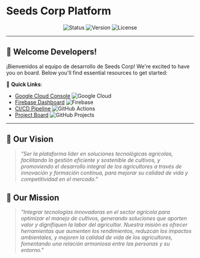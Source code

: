 # Seeds Corp Platform

<div align="center">
  <img src="https://img.shields.io/badge/Status-Active-success?style=flat&logo=github" alt="Status">
  <img src="https://img.shields.io/badge/Version-1.0.0-blue?style=flat&logo=git" alt="Version">
  <img src="https://img.shields.io/badge/License-Proprietary-red?style=flat&logo=open-source-initiative" alt="License">
</div>

---

## 👋 Welcome Developers!

¡Bienvenidos al equipo de desarrollo de Seeds Corp! We're excited to have you on board. Below you'll find essential resources to get started:

🔗 **Quick Links**:
- [Google Cloud Console](https://console.cloud.google.com) ![Google Cloud](https://img.shields.io/badge/-Google_Cloud-4285F4?logo=google-cloud&logoColor=white)
- [Firebase Dashboard](https://console.firebase.google.com) ![Firebase](https://img.shields.io/badge/-Firebase-FFCA28?logo=firebase&logoColor=black)
- [CI/CD Pipeline](https://github.com/features/actions) ![GitHub Actions](https://img.shields.io/badge/-GitHub_Actions-2088FF?logo=github-actions&logoColor=white)
- [Project Board](https://github.com/orgs/AgriTech-Solutions/projects/1) ![GitHub Projects](https://img.shields.io/badge/-Projects-181717?logo=github)

---

## 🌟 Our Vision
> *"Ser la plataforma líder en soluciones tecnológicas agrícolas, facilitando la gestión eficiente y sostenible de cultivos, y promoviendo el desarrollo integral de los agricultores a través de innovación y formación continua, para mejorar su calidad de vida y competitividad en el mercado."*

## 🚀 Our Mission
> *"Integrar tecnologías innovadoras en el sector agrícola para optimizar el manejo de cultivos, generando soluciones que aporten valor y dignifiquen la labor del agricultor. Nuestra misión es ofrecer herramientas que aumenten los rendimientos, reduzcan los impactos ambientales, y mejoren la calidad de vida de los agricultores, fomentando una relación armoniosa entre las personas y su entorno."*
